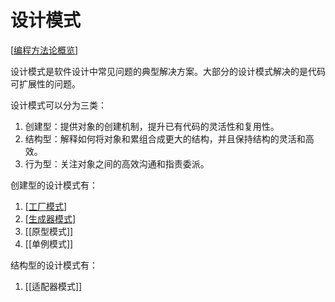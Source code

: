 # 设计模式

[[编程方法论概览]]

设计模式是软件设计中常见问题的典型解决方案。大部分的设计模式解决的是代码可扩展性的问题。

设计模式可以分为三类：

1. 创建型：提供对象的创建机制，提升已有代码的灵活性和复用性。
1. 结构型：解释如何将对象和累组合成更大的结构，并且保持结构的灵活和高效。
1. 行为型：关注对象之间的高效沟通和指责委派。

创建型的设计模式有：

1. [[工厂模式]]
1. [[生成器模式]]
1. [[原型模式]]
1. [[单例模式]]

结构型的设计模式有：

1. [[适配器模式]]

[//begin]: # "Autogenerated link references for markdown compatibility"
[编程方法论概览]: notes/%E7%BC%96%E7%A8%8B%E6%96%B9%E6%B3%95%E8%AE%BA%E6%A6%82%E8%A7%88.md "编程方法概论"
[工厂模式]: notes/%E5%B7%A5%E5%8E%82%E6%A8%A1%E5%BC%8F.md "工厂模式"
[生成器模式]: notes/%E7%94%9F%E6%88%90%E5%99%A8%E6%A8%A1%E5%BC%8F.md "builder"
[//end]: # "Autogenerated link references"
